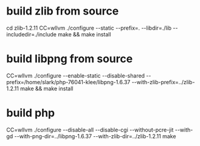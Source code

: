 # build zlib from source
cd zlib-1.2.11
CC=wllvm ./configure --static --prefix=. --libdir=./lib --includedir=./include
make && make install

# build libpng from source
CC=wllvm ./configure --enable-static --disable-shared --prefix=/home/slark/php-76041-klee/libpng-1.6.37 --with-zlib-prefix=../zlib-1.2.11
make && make install

# build php
CC=wllvm ./configure --disable-all --disable-cgi --without-pcre-jit --with-gd --with-png-dir=../libpng-1.6.37 --with-zlib-dir=../zlib-1.2.11
make
